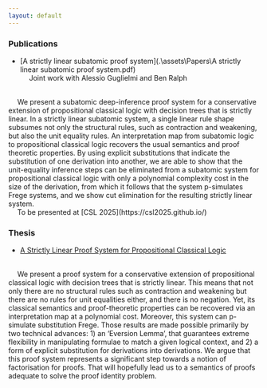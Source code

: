 ```yaml
---
layout: default
---
```


### Publications

*   [A strictly linear subatomic proof system](.\assets\Papers\A strictly linear subatomic proof system.pdf) <br/>
&emsp; Joint work with Alessio Guglielmi and Ben Ralph <br/>
<br/>
&emsp; We present a subatomic deep-inference proof system for a conservative extension of propositional classical logic with decision trees that is strictly linear. In a strictly linear subatomic system, a single linear rule shape subsumes not only the structural rules, such as contraction and weakening, but also the unit equality rules. An interpretation map from subatomic logic to propositional classical logic recovers the usual semantics and proof theoretic properties. By using explicit substitutions that indicate the substitution of one derivation into another, we are able to show that the unit-equality inference steps can be eliminated from a subatomic system for propositional classical logic with only a polynomial complexity cost in the size of the derivation, from which it follows that the system p-simulates Frege systems, and we show cut elimination for the resulting strictly linear system. <br/>
&emsp; To be presented at [CSL 2025](https://csl2025.github.io/)


### Thesis

*   [A Strictly Linear Proof System for Propositional Classical Logic](.\assets\Papers\Thesis.pdf) <br/>
<br/>
&emsp; We present a proof system for a conservative extension of propositional classical logic with decision trees that is strictly linear. This means that not only there are no structural rules such as contraction and weakening but there are no rules for unit equalities either, and there is no negation. Yet, its classical semantics and proof-theoretic properties can be recovered via an interpretation map at a polynomial cost. Moreover, this system can p-simulate substitution Frege. Those results are made possible primarily by two technical advances: 1) an ‘Eversion Lemma’, that guarantees extreme flexibility in manipulating formulae to match a given logical context, and 2) a form of explicit substitution for derivations into derivations. We argue that this proof system represents a significant step towards a notion of factorisation for proofs. That will hopefully lead us to a semantics of proofs adequate to solve the proof identity problem.